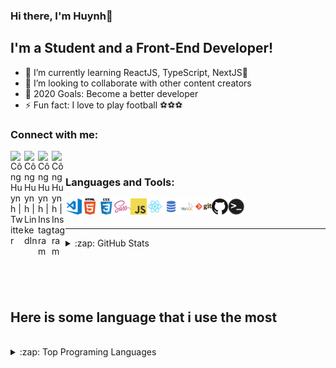 <!--
- 👋 Hi, I’m @conghuynhho
- 👀 I’m interested in coding
- 🌱 I’m currently learning
- 💞️ I’m looking to collaborate on ...
- 📫 How to reach me ...
-->
### Hi there, I'm Huynh👋

## I'm a Student and a Front-End Developer!

- 🌱 I’m currently learning ReactJS, TypeScript, NextJS🤣
- 👯 I’m looking to collaborate with other content creators
- 🥅 2020 Goals: Become a better developer
- ⚡ Fun fact: I love to play football ⚽⚽⚽



### Connect with me:

[<img align="left" alt="Công Huynh | Twitter" width="22px" src="https://cdn.jsdelivr.net/npm/simple-icons@v3/icons/twitter.svg" />][twitter]
[<img align="left" alt="Công Huynh | LinkedIn" width="22px" src="https://cdn.jsdelivr.net/npm/simple-icons@v3/icons/linkedin.svg" />][linkedin]
[<img align="left" alt="Công Huynh | Instagram" width="22px" src="https://cdn.jsdelivr.net/npm/simple-icons@v3/icons/instagram.svg" />][instagram]
[<img align="left" alt="Công Huynh | Instagram" width="22px" src="https://cdn.jsdelivr.net/npm/simple-icons@v3/icons/facebook.svg" />][facebook]

<br />

### Languages and Tools:

<img align="left" alt="Visual Studio Code" width="26px" src="https://raw.githubusercontent.com/github/explore/80688e429a7d4ef2fca1e82350fe8e3517d3494d/topics/visual-studio-code/visual-studio-code.png" />
<img align="left" alt="HTML5" width="26px" src="https://raw.githubusercontent.com/github/explore/80688e429a7d4ef2fca1e82350fe8e3517d3494d/topics/html/html.png" />
<img align="left" alt="CSS3" width="26px" src="https://raw.githubusercontent.com/github/explore/80688e429a7d4ef2fca1e82350fe8e3517d3494d/topics/css/css.png" />
<img align="left" alt="Sass" width="26px" src="https://raw.githubusercontent.com/github/explore/80688e429a7d4ef2fca1e82350fe8e3517d3494d/topics/sass/sass.png" />
<img align="left" alt="JavaScript" width="26px" src="https://raw.githubusercontent.com/github/explore/80688e429a7d4ef2fca1e82350fe8e3517d3494d/topics/javascript/javascript.png" />
<img align="left" alt="React" width="26px" src="https://raw.githubusercontent.com/github/explore/80688e429a7d4ef2fca1e82350fe8e3517d3494d/topics/react/react.png" />
<img align="left" alt="SQL" width="26px" src="https://raw.githubusercontent.com/github/explore/80688e429a7d4ef2fca1e82350fe8e3517d3494d/topics/sql/sql.png" />
<img align="left" alt="MySQL" width="26px" src="https://raw.githubusercontent.com/github/explore/80688e429a7d4ef2fca1e82350fe8e3517d3494d/topics/mysql/mysql.png" />
<img align="left" alt="Git" width="26px" src="https://raw.githubusercontent.com/github/explore/80688e429a7d4ef2fca1e82350fe8e3517d3494d/topics/git/git.png" />
<img align="left" alt="GitHub" width="26px" src="https://raw.githubusercontent.com/github/explore/78df643247d429f6cc873026c0622819ad797942/topics/github/github.png" />
<img align="left" alt="Terminal" width="26px" src="https://raw.githubusercontent.com/github/explore/80688e429a7d4ef2fca1e82350fe8e3517d3494d/topics/terminal/terminal.png" />

<br />
<br />

---

<details>
  <summary>:zap: GitHub Stats</summary>

  <img align="left" alt="Huynh's GitHub Stats" src="https://github-readme-stats.codestackr.vercel.app/api?username=conghuynhho&show_icons=true&hide_border=true&theme=dracula" />

</details>
<br />
<br />
<br />
<br />

## Here is some language that i use the most
<br />
<details>
  <summary>:zap: Top Programing Languages</summary>

  <img align="left" alt="Huynh's Top Languages" src="https://github-readme-stats.vercel.app/api/top-langs/?username=conghuynhho&layout=compact" />

</details>






[twitter]: https://twitter.com/HuynhHCng2/
[instagram]: https://www.instagram.com/conghuynhh/
[facebook]: https://facebook.com/conghuynhho/
[linkedin]: https://linkedin.com/in/conghuynhho
